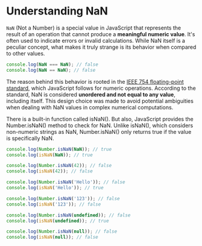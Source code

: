 # Understanding NaN

`NaN` (Not a Number) is a special value in JavaScript that represents the result of an operation that cannot produce a **meaningful numeric value**. It's often used to indicate errors or invalid calculations. While NaN itself is a peculiar concept, what makes it truly strange is its behavior when compared to other values.

```javascript
console.log(NaN === NaN); // false
console.log(NaN == NaN); // false
```

The reason behind this behavior is rooted in the [IEEE 754 floating-point standard](https://en.wikipedia.org/wiki/IEEE_754), which JavaScript follows for numeric operations. According to the standard, NaN is considered **unordered and not equal to any value**, including itself. This design choice was made to avoid potential ambiguities when dealing with NaN values in complex numerical computations.

There is a built-in function called isNaN(). But also, JavaScript provides the Number.isNaN() method to check for NaN. Unlike isNaN(), which considers non-numeric strings as NaN, Number.isNaN() only returns true if the value is specifically NaN.

```javascript
console.log(Number.isNaN(NaN)); // true
console.log(isNaN(NaN)); // true

console.log(Number.isNaN(42)); // false
console.log(isNaN(42)); // false

console.log(Number.isNaN('Hello')); // false
console.log(isNaN('Hello')); // true

console.log(Number.isNaN('123')); // false
console.log(isNaN('123')); // false

console.log(Number.isNaN(undefined)); // false
console.log(isNaN(undefined)); // true

console.log(Number.isNaN(null)); // false
console.log(isNaN(null)); // false
```

